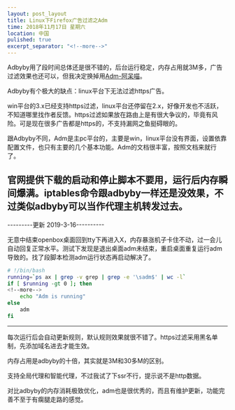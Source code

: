 ```yaml
---
layout: post_layout
title: Linux下Firefox广告过滤之Adm
time: 2018年11月17日 星期六
location: 中国
pulished: true
excerpt_separator: "<!--more-->"
---
```




Adbyby用了段时间总体还是很不错的，后台运行稳定，内存占用就3M多，广告过滤效果也还可以，但我决定换掉用[Adm-阿呆喵](http://doc.admflt.com/)。

Adbyby有个极大的缺点：linux平台下无法过滤https广告。

win平台的3.x已经支持https过滤，linux平台还停留在2.x，好像开发也不活跃，不知道哪里找作者反馈。https过滤如果放在路由上是有很大争议的，毕竟有风险。可是现在很多广告都是https的，不支持漏网之鱼挺碍眼的。

跟Adbyby不同，Adm是主pc平台的，主要是win，linux平台没有界面，设置依靠配置文件，也只有主要的几个基本功能。Adm的文档很丰富，按照文档来就行了。

官网提供下载的启动和停止脚本不要用，运行后内存瞬间爆满。iptables命令跟adbyby一样还是没效果，不过类似adbyby可以当作代理主机转发过去。
----------------------------------------------

---------更新 2019-3-16----------

无意中结束openbox桌面回到tty下再进入X，内存暴涨机子卡住不动，过一会儿自动回复正常水平。测试下发现是退出桌面adm未结束，重启桌面重复运行adm导致的。找了段脚本检测adm运行状态再启动解决了。

```bash
# !/bin/bash
running=`ps ax | grep -v grep | grep -e '\sadm$' | wc -l`
if [ $running -gt 0 ]; then
<!--more-->
    echo "Adm is running"
else
    adm
fi
```

--------------------------------------

每次运行后会自动更新规则，默认规则效果就很不错了。https过滤采用黑名单制，先添加域名进去才能生效。

内存占用是adbyby的十倍，其实就是3M和30多M的区别。

支持全局代理和智能代理，不过我试了下ssr不行，提示说不是http数据。

对比adbyby的内存消耗极致优化，adm也是很优秀的，而且有维护更新，功能完善不至于有瘸腿走路的感觉。
